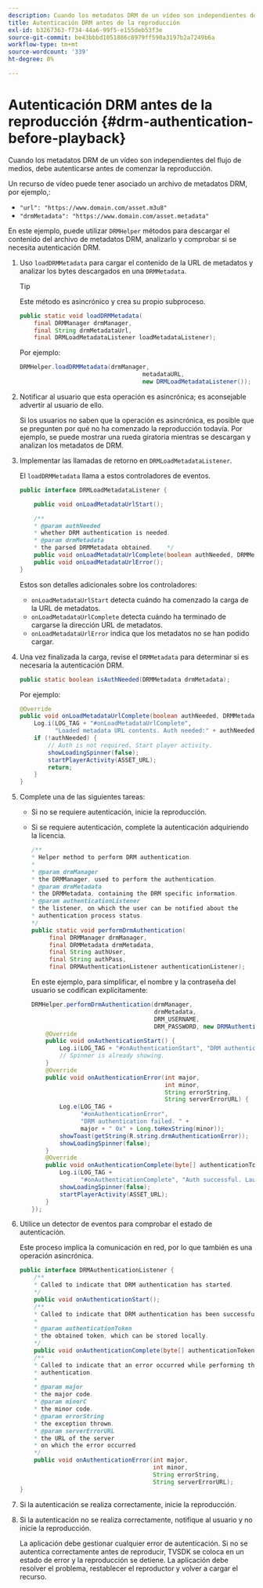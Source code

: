 ```yaml
---
description: Cuando los metadatos DRM de un vídeo son independientes del flujo de medios, debe autenticarse antes de comenzar la reproducción.
title: Autenticación DRM antes de la reproducción
exl-id: b3267363-f734-44a6-99f5-e155deb53f3e
source-git-commit: be43bbbd1051886c8979ff590a3197b2a7249b6a
workflow-type: tm+mt
source-wordcount: '339'
ht-degree: 0%

---
```


# Autenticación DRM antes de la reproducción {#drm-authentication-before-playback}

Cuando los metadatos DRM de un vídeo son independientes del flujo de medios, debe autenticarse antes de comenzar la reproducción.

Un recurso de vídeo puede tener asociado un archivo de metadatos DRM, por ejemplo,:

* `"url": "https://www.domain.com/asset.m3u8"`
* `"drmMetadata": "https://www.domain.com/asset.metadata"`

En este ejemplo, puede utilizar `DRMHelper` métodos para descargar el contenido del archivo de metadatos DRM, analizarlo y comprobar si se necesita autenticación DRM.

1. Uso `loadDRMMetadata` para cargar el contenido de la URL de metadatos y analizar los bytes descargados en una `DRMMetadata`.

   >[!TIP]
   >
   >Este método es asincrónico y crea su propio subproceso.

   ```java
   public static void loadDRMMetadata( 
       final DRMManager drmManager, 
       final String drmMetadataUrl,  
       final DRMLoadMetadataListener loadMetadataListener); 
   ```

   Por ejemplo:

   ```java
   DRMHelper.loadDRMMetadata(drmManager,  
                                      metadataURL,  
                                      new DRMLoadMetadataListener());
   ```

1. Notificar al usuario que esta operación es asincrónica; es aconsejable advertir al usuario de ello.

   Si los usuarios no saben que la operación es asincrónica, es posible que se pregunten por qué no ha comenzado la reproducción todavía. Por ejemplo, se puede mostrar una rueda giratoria mientras se descargan y analizan los metadatos de DRM.

1. Implementar las llamadas de retorno en `DRMLoadMetadataListener`.

   El `loadDRMMetadata` llama a estos controladores de eventos.

   ```java
   public interface DRMLoadMetadataListener { 
   
       public void onLoadMetadataUrlStart(); 
   
       /** 
       * @param authNeeded 
       * whether DRM authentication is needed. 
       * @param drmMetadata 
       * the parsed DRMMetadata obtained.    */ 
       public void onLoadMetadataUrlComplete(boolean authNeeded, DRMMetadata drmMetadata); 
       public void onLoadMetadataUrlError(); 
   } 
   ```

   Estos son detalles adicionales sobre los controladores:

   * `onLoadMetadataUrlStart` detecta cuándo ha comenzado la carga de la URL de metadatos.
   * `onLoadMetadataUrlComplete` detecta cuándo ha terminado de cargarse la dirección URL de metadatos.
   * `onLoadMetadataUrlError` indica que los metadatos no se han podido cargar.

1. Una vez finalizada la carga, revise el `DRMMetadata` para determinar si es necesaria la autenticación DRM.

   ```java
   public static boolean isAuthNeeded(DRMMetadata drmMetadata);
   ```

   Por ejemplo:

   ```java
   @Override 
   public void onLoadMetadataUrlComplete(boolean authNeeded, DRMMetadata drmMetadata) {  
       Log.i(LOG_TAG + "#onLoadMetadataUrlComplete",  
             "Loaded metadata URL contents. Auth needed:" + authNeeded + "."); 
       if (!authNeeded) { 
           // Auth is not required. Start player activity.     
           showLoadingSpinner(false);     
           startPlayerActivity(ASSET_URL); 
           return; 
       } 
   } 
   ```

1. Complete una de las siguientes tareas:

   * Si no se requiere autenticación, inicie la reproducción.
   * Si se requiere autenticación, complete la autenticación adquiriendo la licencia.

      ```java
      /** 
      * Helper method to perform DRM authentication. 
      * 
      * @param drmManager 
      * the DRMManager, used to perform the authentication. 
      * @param drmMetadata 
      * the DRMMetadata, containing the DRM specific information. 
      * @param authenticationListener 
      * the listener, on which the user can be notified about the 
      * authentication process status. 
      */ 
      public static void performDrmAuthentication( 
           final DRMManager drmManager,  
           final DRMMetadata drmMetadata, 
           final String authUser,  
           final String authPass,  
           final DRMAuthenticationListener authenticationListener);
      ```

      En este ejemplo, para simplificar, el nombre y la contraseña del usuario se codifican explícitamente:

      ```java
      DRMHelper.performDrmAuthentication(drmManager,  
                                         drmMetadata,  
                                         DRM_USERNAME,  
                                         DRM_PASSWORD, new DRMAuthenticationListener() { 
          @Override 
          public void onAuthenticationStart() { 
              Log.i(LOG_TAG + "#onAuthenticationStart", "DRM authentication started."); 
              // Spinner is already showing. 
          } 
          @Override 
          public void onAuthenticationError(int major,  
                                            int minor,  
                                            String errorString,  
                                            String serverErrorURL) { 
              Log.e(LOG_TAG +  
                    "#onAuthenticationError",  
                    "DRM authentication failed. " +  
                    major + " 0x" + Long.toHexString(minor)); 
              showToast(getString(R.string.drmAuthenticationError));   
              showLoadingSpinner(false); 
          } 
          @Override 
          public void onAuthenticationComplete(byte[] authenticationToken) { 
              Log.i(LOG_TAG +  
                    "#onAuthenticationComplete", "Auth successful. Launching content."); 
              showLoadingSpinner(false); 
              startPlayerActivity(ASSET_URL); 
          } 
      }); 
      ```

1. Utilice un detector de eventos para comprobar el estado de autenticación.

   Este proceso implica la comunicación en red, por lo que también es una operación asincrónica.

   ```java
   public interface DRMAuthenticationListener { 
       /** 
       * Called to indicate that DRM authentication has started. 
       */ 
       public void onAuthenticationStart(); 
       /** 
       * Called to indicate that DRM authentication has been successful. 
       * 
       * @param authenticationToken 
       * the obtained token, which can be stored locally. 
       */ 
       public void onAuthenticationComplete(byte[] authenticationToken); 
       /** 
       * Called to indicate that an error occurred while performing the DRM 
       * authentication. 
       * 
       * @param major 
       * the major code. 
       * @param minorC 
       * the minor code. 
       * @param errorString 
       * the exception thrown. 
       * @param serverErrorURL 
       * the URL of the server  
       * on which the error occurred 
       */ 
       public void onAuthenticationError(int major,  
                                         int minor,  
                                         String errorString,  
                                         String serverErrorURL); 
   } 
   ```

1. Si la autenticación se realiza correctamente, inicie la reproducción.
1. Si la autenticación no se realiza correctamente, notifique al usuario y no inicie la reproducción.

   La aplicación debe gestionar cualquier error de autenticación. Si no se autentica correctamente antes de reproducir, TVSDK se coloca en un estado de error y la reproducción se detiene. La aplicación debe resolver el problema, restablecer el reproductor y volver a cargar el recurso.
